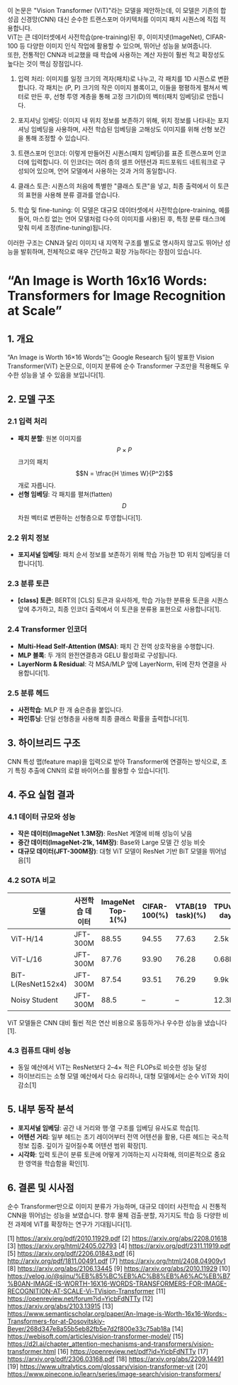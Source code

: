 이 논문은 "Vision Transformer (ViT)"라는 모델을 제안하는데, 이 모델은 기존의 합성곱 신경망(CNN) 대신 순수한 트랜스포머 아키텍처를 이미지 패치 시퀀스에 직접 적용합니다.  
ViT는 큰 데이터셋에서 사전학습(pre-training)된 후, 이미지넷(ImageNet), CIFAR-100 등 다양한 이미지 인식 작업에 활용할 수 있으며, 뛰어난 성능을 보여줍니다.  
또한, 전통적인 CNN과 비교했을 때 학습에 사용하는 계산 자원이 훨씬 적고 확장성도 높다는 것이 핵심 장점입니다.

1. 입력 처리: 이미지를 일정 크기의 격자(패치)로 나누고, 각 패치를 1D 시퀀스로 변환합니다. 각 패치는 (P, P) 크기의 작은 이미지 블록이고, 이들을 평평하게 펼쳐서 벡터로 만든 후, 선형 투영 계층을 통해 고정 크기(D)의 벡터(패치 임베딩)로 만듭니다.

2. 포지셔닝 임베딩: 이미지 내 위치 정보를 보존하기 위해, 위치 정보를 나타내는 포지셔닝 임베딩을 사용하며, 사전 학습된 임베딩을 고해상도 이미지를 위해 선형 보간을 통해 조정할 수 있습니다.

3. 트랜스포머 인코더: 이렇게 만들어진 시퀀스(패치 임베딩)를 표준 트랜스포머 인코더에 입력합니다. 이 인코더는 여러 층의 셀프 어텐션과 피드포워드 네트워크로 구성되어 있으며, 언어 모델에서 사용하는 것과 거의 동일합니다.

4. 클래스 토큰: 시퀀스의 처음에 특별한 "클래스 토큰"을 넣고, 최종 출력에서 이 토큰의 표현을 사용해 분류 결과를 얻습니다.

5. 학습 및 fine-tuning: 이 모델은 대규모 데이터셋에서 사전학습(pre-training, 예를 들어, 마스킹 없는 언어 모델처럼 다수의 이미지를 사용)된 후, 특정 분류 태스크에 맞춰 미세 조정(fine-tuning)됩니다.

이러한 구조는 CNN과 달리 이미지 내 지역적 구조를 별도로 명시하지 않고도 뛰어난 성능을 발휘하며, 전체적으로 매우 간단하고 확장 가능하다는 장점이 있습니다.

# “An Image is Worth 16x16 Words: Transformers for Image Recognition at Scale” 

## 1. 개요  
“An Image is Worth 16×16 Words”는 Google Research 팀이 발표한 Vision Transformer(ViT) 논문으로, 이미지 분류에 순수 Transformer 구조만을 적용해도 우수한 성능을 낼 수 있음을 보입니다[1].

## 2. 모델 구조  
### 2.1 입력 처리  
- **패치 분할**: 원본 이미지를 $$P\times P$$ 크기의 패치 $$N = \tfrac{H \times W}{P^2}$$개로 자릅니다.  
- **선형 임베딩**: 각 패치를 펼쳐(flatten) $$D$$차원 벡터로 변환하는 선형층으로 투영합니다[1].  

### 2.2 위치 정보  
- **포지셔널 임베딩**: 패치 순서 정보를 보존하기 위해 학습 가능한 1D 위치 임베딩을 더합니다[1].

### 2.3 분류 토큰  
- **[class] 토큰**: BERT의 [CLS] 토큰과 유사하게, 학습 가능한 분류용 토큰을 시퀀스 앞에 추가하고, 최종 인코더 출력에서 이 토큰을 분류용 표현으로 사용합니다[1].

### 2.4 Transformer 인코더  
- **Multi-Head Self-Attention (MSA)**: 패치 간 전역 상호작용을 수행합니다.  
- **MLP 블록**: 두 개의 완전연결층과 GELU 활성화로 구성됩니다.  
- **LayerNorm & Residual**: 각 MSA/MLP 앞에 LayerNorm, 뒤에 잔차 연결을 사용합니다[1].

### 2.5 분류 헤드  
- **사전학습**: MLP 한 개 숨은층을 붙입니다.  
- **파인튜닝**: 단일 선형층을 사용해 최종 클래스 확률을 출력합니다[1].

## 3. 하이브리드 구조  
CNN 특성 맵(feature map)을 입력으로 받아 Transformer에 연결하는 방식으로, 초기 특징 추출에 CNN의 로컬 바이어스를 활용할 수 있습니다[1].

## 4. 주요 실험 결과  
### 4.1 데이터 규모와 성능  
- **작은 데이터(ImageNet 1.3M장)**: ResNet 계열에 비해 성능이 낮음  
- **중간 데이터(ImageNet-21k, 14M장)**: Base와 Large 모델 간 성능 비슷  
- **대규모 데이터(JFT-300M장)**: 대형 ViT 모델이 ResNet 기반 BiT 모델을 뛰어넘음[1]

### 4.2 SOTA 비교  
| 모델               | 사전학습 데이터  | ImageNet Top-1(%) | CIFAR-100(%) | VTAB(19 task)(%) | TPUv3-days |
|-------------------|-------------|-----------------|-------------|----------------|-----------|
| ViT-H/14          | JFT-300M    | 88.55           | 94.55       | 77.63          | 2.5k      |
| ViT-L/16          | JFT-300M    | 87.76           | 93.90       | 76.28          | 0.68k     |
| BiT-L(ResNet152x4)| JFT-300M    | 87.54           | 93.51       | 76.29          | 9.9k      |
| Noisy Student     | JFT-300M    | 88.5            | –           | –              | 12.3k     |

ViT 모델들은 CNN 대비 훨씬 적은 연산 비용으로 동등하거나 우수한 성능을 냈습니다[1].

### 4.3 컴퓨트 대비 성능  
- 동일 예산에서 ViT는 ResNet보다 2–4× 적은 FLOPs로 비슷한 성능 달성  
- 하이브리드는 소형 모델 예산에서 다소 유리하나, 대형 모델에서는 순수 ViT와 차이 감소[1]

## 5. 내부 동작 분석  
- **포지셔널 임베딩**: 공간 내 거리와 행·열 구조를 임베딩 유사도로 학습[1].  
- **어텐션 거리**: 일부 헤드는 초기 레이어부터 전역 어텐션을 활용, 다른 헤드는 국소적 정보 집중. 깊이가 깊어질수록 어텐션 범위 확장[1].  
- **시각화**: 입력 토큰이 분류 토큰에 어떻게 기여하는지 시각화해, 의미론적으로 중요한 영역을 학습함을 확인[1].

## 6. 결론 및 시사점  
순수 Transformer만으로 이미지 분류가 가능하며, 대규모 데이터 사전학습 시 전통적 CNN을 뛰어넘는 성능을 보였습니다. 향후 물체 검출·분할, 자기지도 학습 등 다양한 비전 과제에 ViT를 확장하는 연구가 기대됩니다[1].

[1] https://arxiv.org/pdf/2010.11929.pdf
[2] https://arxiv.org/abs/2208.01618
[3] https://arxiv.org/html/2405.02793
[4] https://arxiv.org/pdf/2311.11919.pdf
[5] https://arxiv.org/pdf/2206.01843.pdf
[6] http://arxiv.org/pdf/1811.00491.pdf
[7] https://arxiv.org/html/2408.04909v1
[8] https://arxiv.org/abs/2106.13445
[9] https://arxiv.org/abs/2010.11929
[10] https://velog.io/@sjinu/%EB%85%BC%EB%AC%B8%EB%A6%AC%EB%B7%B0AN-IMAGE-IS-WORTH-16X16-WORDS-TRANSFORMERS-FOR-IMAGE-RECOGNITION-AT-SCALE-Vi-TVision-Transformer
[11] https://openreview.net/forum?id=YicbFdNTTy
[12] https://arxiv.org/abs/2103.13915
[13] https://www.semanticscholar.org/paper/An-Image-is-Worth-16x16-Words:-Transformers-for-at-Dosovitskiy-Beyer/268d347e8a55b5eb82fb5e7d2f800e33c75ab18a
[14] https://webisoft.com/articles/vision-transformer-model/
[15] https://d2l.ai/chapter_attention-mechanisms-and-transformers/vision-transformer.html
[16] https://openreview.net/pdf?id=YicbFdNTTy
[17] https://arxiv.org/pdf/2306.03168.pdf
[18] https://arxiv.org/abs/2209.14491
[19] https://www.ultralytics.com/glossary/vision-transformer-vit
[20] https://www.pinecone.io/learn/series/image-search/vision-transformers/
